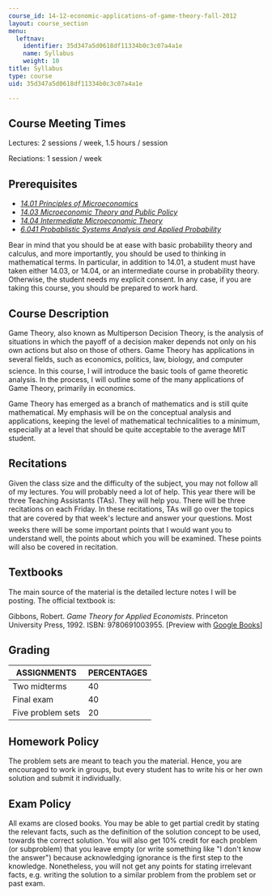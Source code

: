 ```yaml
---
course_id: 14-12-economic-applications-of-game-theory-fall-2012
layout: course_section
menu:
  leftnav:
    identifier: 35d347a5d0618df11334b0c3c07a4a1e
    name: Syllabus
    weight: 10
title: Syllabus
type: course
uid: 35d347a5d0618df11334b0c3c07a4a1e

---
```


Course Meeting Times
--------------------

Lectures: 2 sessions / week, 1.5 hours / session

Reciations: 1 session / week

Prerequisites
-------------

*   [_14.01 Principles of Microeconomics_](/courses/economics/14-01sc-principles-of-microeconomics-fall-2011/)
*   [_14.03 Microeconomic Theory and Public Policy_](https://ocw.mit.edu/courses/economics/14-03-microeconomic-theory-and-public-policy-fall-2016/)
*   [_14.04 Intermediate Microeconomic Theory_](/courses/economics/14-04-intermediate-microeconomic-theory-fall-2006/)
*   [_6.041 Probablistic Systems Analysis and Applied Probability_](/courses/electrical-engineering-and-computer-science/6-041-probabilistic-systems-analysis-and-applied-probability-spring-2006/)

Bear in mind that you should be at ease with basic probability theory and calculus, and more importantly, you should be used to thinking in mathematical terms. In particular, in addition to 14.01, a student must have taken either 14.03, or 14.04, or an intermediate course in probability theory. Otherwise, the student needs my explicit consent. In any case, if you are taking this course, you should be prepared to work hard.

Course Description
------------------

Game Theory, also known as Multiperson Decision Theory, is the analysis of situations in which the payoff of a decision maker depends not only on his own actions but also on those of others. Game Theory has applications in several fields, such as economics, politics, law, biology, and computer science. In this course, I will introduce the basic tools of game theoretic analysis. In the process, I will outline some of the many applications of Game Theory, primarily in economics.

Game Theory has emerged as a branch of mathematics and is still quite mathematical. My emphasis will be on the conceptual analysis and applications, keeping the level of mathematical technicalities to a minimum, especially at a level that should be quite acceptable to the average MIT student.

Recitations
-----------

Given the class size and the difficulty of the subject, you may not follow all of my lectures. You will probably need a lot of help. This year there will be three Teaching Assistants (TAs). They will help you. There will be three recitations on each Friday. In these recitations, TAs will go over the topics that are covered by that week's lecture and answer your questions. Most weeks there will be some important points that I would want you to understand well, the points about which you will be examined. These points will also be covered in recitation.

Textbooks
---------

The main source of the material is the detailed lecture notes I will be posting. The official textbook is:

Gibbons, Robert. _Game Theory for Applied Economists_. Princeton University Press, 1992. ISBN: 9780691003955. \[Preview with [Google Books](http://books.google.com/books?id=8ygxf2WunAIC&printsec=frontcover)\]

Grading
-------

| ASSIGNMENTS | PERCENTAGES |
| --- | --- |
| Two midterms | 40 |
| Final exam | 40 |
| Five problem sets | 20 

Homework Policy
---------------

The problem sets are meant to teach you the material. Hence, you are encouraged to work in groups, but every student has to write his or her own solution and submit it individually.

Exam Policy
-----------

All exams are closed books. You may be able to get partial credit by stating the relevant facts, such as the definition of the solution concept to be used, towards the correct solution. You will also get 10% credit for each problem (or subproblem) that you leave empty (or write something like "I don't know the answer") because acknowledging ignorance is the first step to the knowledge. Nonetheless, you will not get any points for stating irrelevant facts, e.g. writing the solution to a similar problem from the problem set or past exam.